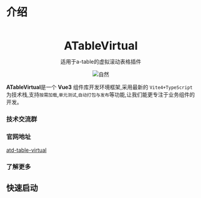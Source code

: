 # 介绍

<br />
<br />
<div style="text-align:center">
<b style="font-size:30px">ATableVirtual</b>
<p>适用于a-table的虚拟滚动表格插件</p>
<div>
  <img src="https://gw.alipayobjects.com/mdn/rms_08e378/afts/img/A*zx7LTI_ECSAAAAAAAAAAAABkARQnAQ" alt="自然" />
</div>
</div>

**ATableVirtual**是一个 **Vue3** 组件库开发环境框架,采用最新的 `Vite4+TypeScript` 为技术栈,支持`按需加载`,`单元测试`,`自动打包与发布`等功能,让我们能更专注于业务组件的开发。

### 技术交流群


### 官网地址


[atd-table-virtual](https://bigpengzai.github.io/ssgcmpstep1/)

### 了解更多


## 快速启动

